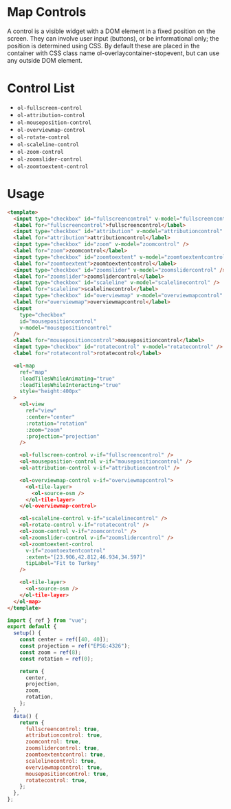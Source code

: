 # Map Controls

A control is a visible widget with a DOM element in a fixed position on the screen. They can involve user input (buttons), or be informational only; the position is determined using CSS. By default these are placed in the container with CSS class name ol-overlaycontainer-stopevent, but can use any outside DOM element.

<script setup>
import MapControlDemo from "@demos/MapControlDemo.vue"
</script>
<ClientOnly>
<MapControlDemo />
</ClientOnly>

# Control List

- `ol-fullscreen-control`
- `ol-attribution-control`
- `ol-mouseposition-control`
- `ol-overviewmap-control`
- `ol-rotate-control`
- `ol-scaleline-control`
- `ol-zoom-control`
- `ol-zoomslider-control`
- `ol-zoomtoextent-control`

# Usage

```html
<template>
  <input type="checkbox" id="fullscreencontrol" v-model="fullscreencontrol" />
  <label for="fullscreencontrol">fullscreencontrol</label>
  <input type="checkbox" id="attribution" v-model="attributioncontrol" />
  <label for="attribution">attributioncontrol</label>
  <input type="checkbox" id="zoom" v-model="zoomcontrol" />
  <label for="zoom">zoomcontrol</label>
  <input type="checkbox" id="zoomtoextent" v-model="zoomtoextentcontrol" />
  <label for="zoomtoextent">zoomtoextentcontrol</label>
  <input type="checkbox" id="zoomslider" v-model="zoomslidercontrol" />
  <label for="zoomslider">zoomslidercontrol</label>
  <input type="checkbox" id="scaleline" v-model="scalelinecontrol" />
  <label for="scaleline">scalelinecontrol</label>
  <input type="checkbox" id="overviewmap" v-model="overviewmapcontrol" />
  <label for="overviewmap">overviewmapcontrol</label>
  <input
    type="checkbox"
    id="mousepositioncontrol"
    v-model="mousepositioncontrol"
  />
  <label for="mousepositioncontrol">mousepositioncontrol</label>
  <input type="checkbox" id="rotatecontrol" v-model="rotatecontrol" />
  <label for="rotatecontrol">rotatecontrol</label>

  <ol-map
    ref="map"
    :loadTilesWhileAnimating="true"
    :loadTilesWhileInteracting="true"
    style="height:400px"
  >
    <ol-view
      ref="view"
      :center="center"
      :rotation="rotation"
      :zoom="zoom"
      :projection="projection"
    />

    <ol-fullscreen-control v-if="fullscreencontrol" />
    <ol-mouseposition-control v-if="mousepositioncontrol" />
    <ol-attribution-control v-if="attributioncontrol" />

    <ol-overviewmap-control v-if="overviewmapcontrol">
      <ol-tile-layer>
        <ol-source-osm />
      </ol-tile-layer>
    </ol-overviewmap-control>

    <ol-scaleline-control v-if="scalelinecontrol" />
    <ol-rotate-control v-if="rotatecontrol" />
    <ol-zoom-control v-if="zoomcontrol" />
    <ol-zoomslider-control v-if="zoomslidercontrol" />
    <ol-zoomtoextent-control
      v-if="zoomtoextentcontrol"
      :extent="[23.906,42.812,46.934,34.597]"
      tipLabel="Fit to Turkey"
    />

    <ol-tile-layer>
      <ol-source-osm />
    </ol-tile-layer>
  </ol-map>
</template>
```

```js
import { ref } from "vue";
export default {
  setup() {
    const center = ref([40, 40]);
    const projection = ref("EPSG:4326");
    const zoom = ref(8);
    const rotation = ref(0);

    return {
      center,
      projection,
      zoom,
      rotation,
    };
  },
  data() {
    return {
      fullscreencontrol: true,
      attributioncontrol: true,
      zoomcontrol: true,
      zoomslidercontrol: true,
      zoomtoextentcontrol: true,
      scalelinecontrol: true,
      overviewmapcontrol: true,
      mousepositioncontrol: true,
      rotatecontrol: true,
    };
  },
};
```
